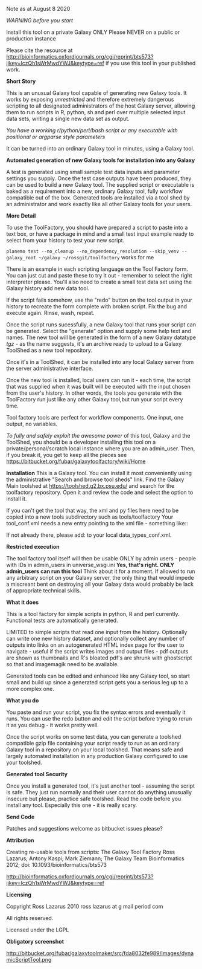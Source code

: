 ﻿Note as at August 8 2020


*WARNING before you start*

 Install this tool on a private Galaxy ONLY
 Please NEVER on a public or production instance
 
Please cite the resource at
http://bioinformatics.oxfordjournals.org/cgi/reprint/bts573?ijkey=lczQh1sWrMwdYWJ&keytype=ref
if you use this tool in your published work.

**Short Story**

This is an unusual Galaxy tool capable of generating new Galaxy tools.
It works by exposing *unrestricted* and therefore extremely dangerous scripting
to all designated administrators of the host Galaxy server, allowing them to
run scripts in R, python, sh and perl over multiple selected input data sets,
writing a single new data set as output.

*You have a working r/python/perl/bash script or any executable with positional or argparse style parameters*

It can be turned into an ordinary Galaxy tool in minutes, using a Galaxy tool.

**Automated generation of new Galaxy tools for installation into any Galaxy**

A test is generated using small sample test data inputs and parameter settings you supply.
Once the test case outputs have been produced, they can be used to build a
new Galaxy tool. The supplied script or executable is baked as a requirement
into a new, ordinary Galaxy tool, fully workflow compatible out of the box.
Generated tools are installed via a tool shed by an administrator
and work exactly like all other Galaxy tools for your users.

**More Detail**

To use the ToolFactory, you should have prepared a script to paste into a
text box, or have a package in mind and a small test input example ready to select from your history
to test your new script.

```planemo test --no_cleanup --no_dependency_resolution --skip_venv --galaxy_root ~/galaxy ~/rossgit/toolfactory``` works for me

There is an example in each scripting language on the Tool Factory form. You
can just cut and paste these to try it out - remember to select the right
interpreter please. You'll also need to create a small test data set using
the Galaxy history add new data tool.

If the script fails somehow, use the "redo" button on the tool output in
your history to recreate the form complete with broken script. Fix the bug
and execute again. Rinse, wash, repeat.

Once the script runs sucessfully, a new Galaxy tool that runs your script
can be generated. Select the "generate" option and supply some help text and
names. The new tool will be generated in the form of a new Galaxy datatype
*tgz* - as the name suggests, it's an archive ready to upload to a
Galaxy ToolShed as a new tool repository.


Once it's in a ToolShed, it can be installed into any local Galaxy server
from the server administrative interface.

Once the new tool is installed, local users can run it - each time, the script
that was supplied when it was built will be executed with the input chosen
from the user's history. In other words, the tools you generate with the
ToolFactory run just like any other Galaxy tool,but run your script every time.

Tool factory tools are perfect for workflow components. One input, one output,
no variables.

*To fully and safely exploit the awesome power* of this tool,
Galaxy and the ToolShed, you should be a developer installing this
tool on a private/personal/scratch local instance where you are an
admin_user. Then, if you break it, you get to keep all the pieces see
https://bitbucket.org/fubar/galaxytoolfactory/wiki/Home

**Installation**
This is a Galaxy tool. You can install it most conveniently using the
administrative "Search and browse tool sheds" link. Find the Galaxy Main
toolshed at https://toolshed.g2.bx.psu.edu/ and search for the toolfactory
repository. Open it and review the code and select the option to install it.

If you can't get the tool that way, the xml and py files here need to be
copied into a new tools
subdirectory such as tools/toolfactory Your tool_conf.xml needs a new entry
pointing to the xml
file - something like::

  <section name="Tool building tools" id="toolbuilders">
    <tool file="toolfactory/rgToolFactory.xml"/>
  </section>

If not already there,
please add:
<datatype extension="toolshed.gz" type="galaxy.datatypes.binary:Binary"
mimetype="multipart/x-gzip" subclass="True" />
to your local data_types_conf.xml.


**Restricted execution**

The tool factory tool itself will then be usable ONLY by admin users -
people with IDs in admin_users in universe_wsgi.ini **Yes, that's right. ONLY
admin_users can run this tool** Think about it for a moment. If allowed to
run any arbitrary script on your Galaxy server, the only thing that would
impede a miscreant bent on destroying all your Galaxy data would probably
be lack of appropriate technical skills.

**What it does** 

This is a tool factory for simple scripts in python, R and
perl currently. Functional tests are automatically generated. 

LIMITED to simple scripts that read one input from the history. Optionally can
write one new history dataset, and optionally collect any number of outputs
into links on an autogenerated HTML index page for the user to navigate -
useful if the script writes images and output files - pdf outputs are shown
as thumbnails and R's bloated pdf's are shrunk with ghostscript so that and
imagemagik need to be available.

Generated tools can be edited and enhanced like any Galaxy tool, so start
small and build up since a generated script gets you a serious leg up to a
more complex one.

**What you do**

You paste and run your script, you fix the syntax errors and
eventually it runs. You can use the redo button and edit the script before
trying to rerun it as you debug - it works pretty well.

Once the script works on some test data, you can generate a toolshed compatible
gzip file containing your script ready to run as an ordinary Galaxy tool in
a repository on your local toolshed. That means safe and largely automated
installation in any production Galaxy configured to use your toolshed.

**Generated tool Security**

Once you install a generated tool, it's just
another tool - assuming the script is safe. They just run normally and their
user cannot do anything unusually insecure but please, practice safe toolshed.
Read the code before you install any tool. Especially this one - it is really scary.

**Send Code**

Patches and suggestions welcome as bitbucket issues please?

**Attribution**

Creating re-usable tools from scripts: The Galaxy Tool Factory
Ross Lazarus; Antony Kaspi; Mark Ziemann; The Galaxy Team
Bioinformatics 2012; doi: 10.1093/bioinformatics/bts573

http://bioinformatics.oxfordjournals.org/cgi/reprint/bts573?ijkey=lczQh1sWrMwdYWJ&keytype=ref

**Licensing**

Copyright Ross Lazarus 2010
ross lazarus at g mail period com

All rights reserved.

Licensed under the LGPL

**Obligatory screenshot**

http://bitbucket.org/fubar/galaxytoolmaker/src/fda8032fe989/images/dynamicScriptTool.png

